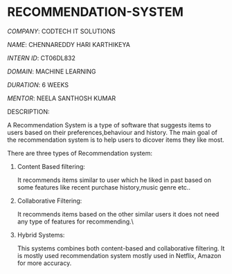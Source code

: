# RECOMMENDATION-SYSTEM

*COMPANY*: CODTECH IT SOLUTIONS

*NAME*: CHENNAREDDY HARI KARTHIKEYA

*INTERN ID*: CT06DL832

*DOMAIN*: MACHINE LEARNING

*DURATION*: 6 WEEKS

*MENTOR*: NEELA SANTHOSH KUMAR

DESCRIPTION:

A Recommendation System is a type of software that suggests items to users based on their preferences,behaviour and history. The main goal of the recommendation system is to help users to dicover items they like most.

There are three types of Recommendation system:
1. Content Based filtering:

   It recommends items similar to user which he liked in past based on some features like recent purchase history,music genre etc..

2. Collaborative Filtering:

   It recommends items based on the other similar users it does not need any type of features for recommending.\

3. Hybrid Systems:

   This systems combines both content-based and collaborative filtering. It is mostly used recommendation system mostly used in Netflix, Amazon for more accuracy.

   
